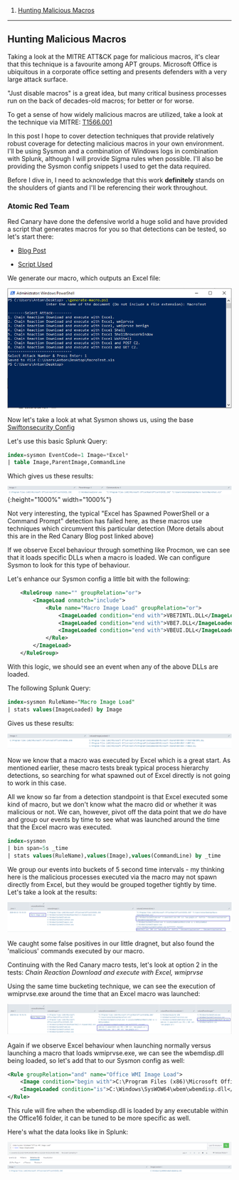 1. [Hunting Malicious Macros](#first)
---

## Hunting Malicious Macros<a name="first"></a>

Taking a look at the MITRE ATT&CK page for malicious macros, it's clear that this technique is a favourite among APT groups. Microsoft Office is ubiquitous in a corporate office setting and presents defenders with a very large attack surface. 

"Just disable macros" is a great idea, but many critical business processes run on the back of decades-old macros; for better or for worse.

To get a sense of how widely malicious macros are utilized, take a look at the technique via MITRE: [T1566.001](https://attack.mitre.org/beta/techniques/T1566/001/)

In this post I hope to cover detection techniques that provide relatively robust coverage for detecting malicious macros in your own environment. I'll be using Sysmon and a combination of Windows logs in combination with Splunk, although I will provide Sigma rules when possible. I'll also be providing the Sysmon config snippets I used to get the data required. 

Before I dive in, I need to acknowledge that this work **definitely** stands on the shoulders of giants and I'll be referencing their work throughout. 

### Atomic Red Team

Red Canary have done the defensive world a huge solid and have provided a script that generates macros for you so that detections can be tested, so let's start there:

* [Blog Post](https://redcanary.com/blog/testing-initial-access-with-generate-macro-in-atomic-red-team/)

* [Script Used](https://github.com/redcanaryco/atomic-red-team/blob/master/ARTifacts/Initial_Access/generate-macro.ps1)

We generate our macro, which outputs an Excel file: 

![](2020-05-23-12-49-17.png)

Now let's take a look at what Sysmon shows us, using the base [Swiftonsecurity Config](https://github.com/SwiftOnSecurity/sysmon-config/blob/master/sysmonconfig-export.xml)

Let's use this basic Splunk Query: 

```sql
index=sysmon EventCode=1 Image=*Excel*
| table Image,ParentImage,CommandLine
```
Which gives us these results: 

![](2020-05-23-12-53-49.png){:height="1000%" width="1000%"}

Not very interesting, the typical "Excel has Spawned PowerShell or a Command Prompt" detection has failed here, as these macros use techniques which circumvent this particular detection (More details about this are in the Red Canary Blog post linked above) 

If we observe Excel behaviour through something like Procmon, we can see that it loads specific DLLs when a macro is loaded. We can configure Sysmon to look for this type of behaviour.

Let's enhance our Sysmon config a little bit with the following:

```xml
	<RuleGroup name="" groupRelation="or">
		<ImageLoad onmatch="include">
			<Rule name="Macro Image Load" groupRelation="or">
				<ImageLoaded condition="end with">VBE7INTL.DLL</ImageLoaded>
				<ImageLoaded condition="end with">VBE7.DLL</ImageLoaded>
				<ImageLoaded condition="end with">VBEUI.DLL</ImageLoaded>
			</Rule>
		</ImageLoad>
	</RuleGroup>
```

With this logic, we should see an event when any of the above DLLs are loaded. 

The following Splunk Query: 

```sql
index=sysmon RuleName="Macro Image Load"
| stats values(ImageLoaded) by Image
```

Gives us these results: 

![](2020-05-23-13-01-46.png)

Now we know that a macro was executed by Excel which is a great start. As mentioned earlier, these macro tests break typical process hierarchy detections, so searching for what spawned out of Excel directly is not going to work in this case. 

All we know so far from a detection standpoint is that Excel executed some kind of macro, but we don't know what the macro did or whether it was malicious or not. We can, however, pivot off the data point that we _do_ have and group our events by time to see what was launched around the time that the Excel macro was executed. 

```sql 
index=sysmon 
| bin span=5s _time
| stats values(RuleName),values(Image),values(CommandLine) by _time
```
We group our events into buckets of 5 second time intervals - my thinking here is the malicious processes executed via the macro may not spawn directly from Excel, but they would be grouped together tightly by time. Let's take a look at the results: 

![](2020-05-23-13-31-04.png)

We caught some false positives in our little dragnet, but also found the 'malicious' commands executed by our macro.

Continuing with the Red Canary macro tests, let's look at option 2 in the tests: _Chain Reaction Download and execute with Excel, wmiprvse_

Using the same time bucketing technique, we can see the execution of wmiprvse.exe around the time that an Excel macro was launched: 

![](2020-05-23-13-52-16.png)

Again if we observe Excel behaviour when launching normally versus launching a macro that loads wmiprvse.exe, we can see the wbemdisp.dll being loaded, so let's add that to our Sysmon config as well: 

```xml
<Rule groupRelation="and" name="Office WMI Image Load">
    <Image condition="begin with">C:\Program Files (x86)\Microsoft Office\root\Office16\</Image>
	<ImageLoaded condition="is">C:\Windows\SysWOW64\wbem\wbemdisp.dll</ImageLoaded>
</Rule>
```
This rule will fire when the wbemdisp.dll is loaded by any executable within the Office16 folder, it can be tuned to be more specific as well. 

Here's what the data looks like in Splunk:

![](2020-05-23-14-00-00.png)

